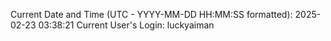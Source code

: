 Current Date and Time (UTC - YYYY-MM-DD HH:MM:SS formatted): 2025-02-23 03:38:21
Current User's Login: luckyaiman
